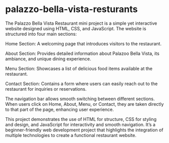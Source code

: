 # palazzo-bella-vista-resturants

The Palazzo Bella Vista Restaurant mini project is a simple yet interactive website designed using HTML, CSS, and JavaScript. The website is structured into four main sections:

Home Section: A welcoming page that introduces visitors to the restaurant.

About Section: Provides detailed information about Palazoo Bella Vista, its ambiance, and unique dining experience.

Menu Section: Showcases a list of delicious food items available at the restaurant.

Contact Section: Contains a form where users can easily reach out to the restaurant for inquiries or reservations.

The navigation bar allows smooth switching between different sections. When users click on Home, About, Menu, or Contact, they are taken directly to that part of the page, enhancing user experience.

This project demonstrates the use of HTML for structure, CSS for styling and design, and JavaScript for interactivity and smooth navigation. It’s a beginner-friendly web development project that highlights the integration of multiple technologies to create a functional restaurant website.
